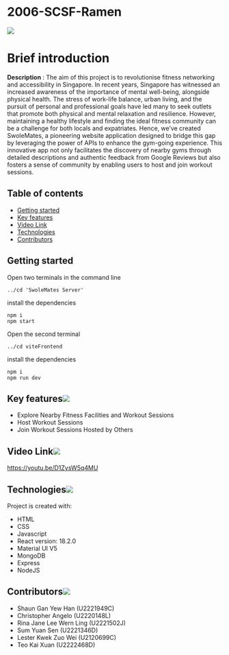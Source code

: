 # 2006-SCSF-Ramen
![](https://github.com/softwarelab3/2006-SCSF-Ramen/blob/main/Lab%202%20Deliverables/swolematesCoverPage.png)
# Brief introduction

**Description** : The aim of this project is to revolutionise fitness networking and accessibility in Singapore. In recent years, Singapore has witnessed an increased awareness of the importance of mental well-being, alongside physical health. The stress of work-life balance, urban living, and the pursuit of personal and professional goals have led many to seek outlets that promote both physical and mental relaxation and resilience. However, maintaining a healthy lifestyle and finding the ideal fitness community can be a challenge for both locals and expatriates. Hence, we’ve created SwoleMates, a pioneering website application designed to bridge this gap by leveraging the power of APIs to enhance the gym-going experience. This innovative app not only facilitates the discovery of nearby gyms through detailed descriptions and authentic feedback from Google Reviews but also fosters a sense of community by enabling users to host and join workout sessions.

 
## Table of contents 
- [Getting started](#Getting-started)
- [Key features](#key-features)
- [Video Link](#Video-Link) 
- [Technologies](#technologies)
- [Contributors](#contributors)
 
## Getting started 
 
Open two terminals in the command line 
 
 ```
../cd 'SwoleMates Server'
 ```
install the dependencies 
 
 ```
npm i  
npm start
 ```
Open the second terminal 
 
 ```
../cd viteFrontend
 ```
install the dependencies 
 
 ```
npm i   
npm run dev  
 ```

 
## Key features![](#key-features) 
- Explore Nearby Fitness Facilities and Workout Sessions
- Host Workout Sessions
- Join Workout Sessions Hosted by Others
 

## Video Link![](#Video-Link) 
https://youtu.be/D1ZysW5q4MU
 
 
## Technologies![](#technologies) 
 
Project is created with: 
 
- HTML 
- CSS 
- Javascript 
- React version: 18.2.0 
- Material UI V5 
- MongoDB 
- Express 
- NodeJS 
 
## Contributors![](#contributors) 
- Shaun Gan Yew Han (U2221949C)
- Christopher Angelo (U2220148L)
- Rina Jane Lee Wern Ling (U2221502J)
- Sum Yuan Sen (U2221346D)
- Lester Kwek Zuo Wei (U2120699C)
- Teo Kai Xuan (U2222468D)
